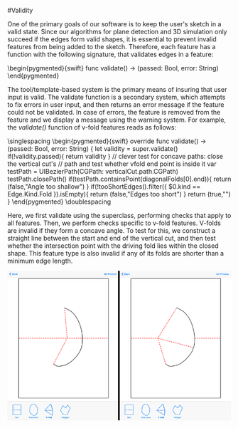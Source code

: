 #Validity

One of the primary goals of our software is to keep the user's sketch in a valid state.  Since our algorithms for plane detection and 3D simulation only succeed if the edges form valid shapes, it is essential to prevent invalid features from being added to the sketch.  Therefore, each feature has a function with the following signature, that validates edges in a feature:	
   
\begin{pygmented}{swift}
func validate() -> (passed: Bool, error: String) 
\end{pygmented}

The tool/template-based system is the primary means of insuring that user input is valid.  The validate function is a secondary system, which attempts to fix errors in user input, and then returns an error message if the feature could not be validated.  In case of errors, the feature is removed from the feature and we display a message using the warning system.   For example, the _validate()_ function of v-fold features reads as follows:

\singlespacing 
\begin{pygmented}{swift}
override func validate() -> (passed: Bool, error: String) {
 let validity = super.validate()	
 if(!validity.passed){
	return validity
 }
 // clever test for concave paths: close the vertical cut's
 // path and test whether vfold end point is inside it
 var testPath = UIBezierPath(CGPath: verticalCut.path.CGPath)
 testPath.closePath()
 if(testPath.containsPoint(diagonalFolds[0].end)){
	return (false,"Angle too shallow")
 }
 if(!tooShortEdges().filter({
	\$0.kind == Edge.Kind.Fold
	}).isEmpty){
		return (false,"Edges too short")
 }
	return (true,"")
 }
\end{pygmented}
\doublespacing

Here, we first validate using the superclass, performing checks that apply to all features.  Then, we perform checks specific to v-fold features.  V-folds are invalid if they form a concave angle.  To test for this, we construct a straight line between the start and end of the vertical cut, and then test whether the intersection point with the driving fold lies within the closed shape.  This feature type is also invalid if any of its folds are shorter than a minimum edge length. 

![Left: an invalid, concave v-fold.  Right: a valid, convex v-fold.](figures/44_Tech_Validity/invalid_valid_vfold.png)
